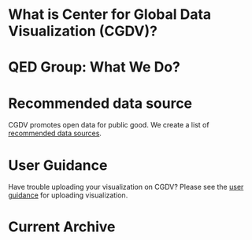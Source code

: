 # What is Center for Global Data Visualization (CGDV)?

# QED Group: What We Do?

# Recommended data source

CGDV promotes open data for public good. We create a list of [recommended data sources](https://cgdv.github.io/dataSource/).

# User Guidance

Have trouble uploading your visualization on CGDV? Please see the [user guidance](https://cgdv.github.io/userGuidance/) for uploading visualization. 

# Current Archive
